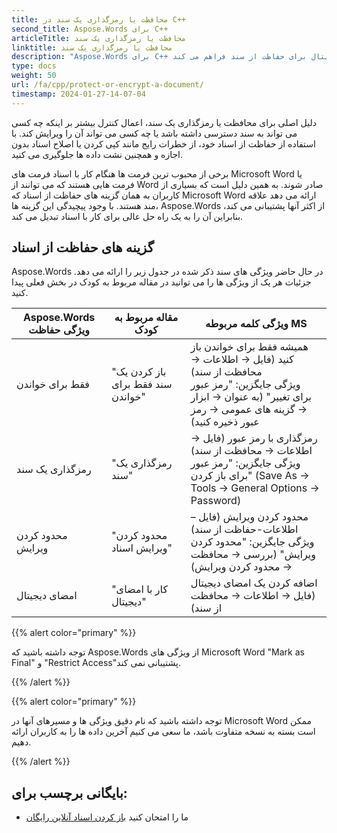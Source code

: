 ```yaml
---
title: محافظت یا رمزگذاری یک سند در C++
second_title: Aspose.Words برای C++
articleTitle: محافظت یا رمزگذاری یک سند
linktitle: محافظت یا رمزگذاری یک سند
description: "Aspose.Words برای C++ فقط برای خواندن، رمزگذاری یک سند، محدود کردن ویرایش و امضای دیجیتال برای حفاظت از سند فراهم می کند. Aspose.Words از اکثر گزینه های حفاظت از کلمه پشتیبانی می کند."
type: docs
weight: 50
url: /fa/cpp/protect-or-encrypt-a-document/
timestamp: 2024-01-27-14-07-04
---
```


دلیل اصلی برای محافظت یا رمزگذاری یک سند، اعمال کنترل بیشتر بر اینکه چه کسی می تواند به سند دسترسی داشته باشد یا چه کسی می تواند آن را ویرایش کند. با استفاده از حفاظت از اسناد خود، از خطرات رایج مانند کپی کردن یا اصلاح اسناد بدون اجازه و همچنین نشت داده ها جلوگیری می کنید.

برخی از محبوب ترین فرمت ها هنگام کار با اسناد فرمت های Microsoft Word یا فرمت هایی هستند که می توانند از Word صادر شوند. به همین دلیل است که بسیاری از کاربران به همان گزینه های حفاظت از اسناد که Microsoft Word ارائه می دهد علاقه مند هستند. با وجود پیچیدگی این گزینه ها، Aspose.Words از اکثر آنها پشتیبانی می کند، بنابراین آن را به یک راه حل عالی برای کار با اسناد تبدیل می کند.



## گزینه های حفاظت از اسناد

Aspose.Words در حال حاضر ویژگی های سند ذکر شده در جدول زیر را ارائه می دهد. جزئیات هر یک از ویژگی ها را می توانید در مقاله مربوط به کودک در بخش فعلی پیدا کنید.

| Aspose.Words ویژگی حفاظت | مقاله مربوط به کودک | ویژگی کلمه مربوطه MS |
| ------------------------------- | ------------------------------ | ------------------------------------------------------------ |
| فقط برای خواندن | "باز کردن یک سند فقط برای خواندن" | همیشه فقط برای خواندن باز کنید (فایل → اطلاعات → محافظت از سند)<br />ویژگی جایگزین: "رمز عبور برای تغییر" (به عنوان → ابزار → گزینه های عمومی → رمز عبور ذخیره کنید) |
| رمزگذاری یک سند | "رمزگذاری یک سند" | رمزگذاری با رمز عبور (فایل → اطلاعات → محافظت از سند)<br />ویژگی جایگزین: "رمز عبور برای باز کردن" (Save As → Tools → General Options → Password) |
| محدود کردن ویرایش | "محدود کردن ویرایش اسناد" | محدود کردن ویرایش (فایل – اطلاعات-حفاظت از سند)<br />ویژگی جایگزین: "محدود کردن ویرایش" (بررسی → محافظت → محدود کردن ویرایش) |
| امضای دیجیتال | "کار با امضای دیجیتال" | اضافه کردن یک امضای دیجیتال (فایل → اطلاعات → محافظت از سند) |

{{% alert color="primary" %}}

توجه داشته باشید که Aspose.Words از ویژگی های Microsoft Word "Mark as Final" و "Restrict Access"پشتیبانی نمی کند.

{{% /alert %}}

{{% alert color="primary" %}}

توجه داشته باشید که نام دقیق ویژگی ها و مسیرهای آنها در Microsoft Word ممکن است بسته به نسخه متفاوت باشد، ما سعی می کنیم آخرین داده ها را به کاربران ارائه دهیم.

{{% /alert %}}

## بایگانی برچسب برای:

* ما را امتحان کنید [باز کردن اسناد آنلاین رایگان](https://products.aspose.app/words/unlock)
